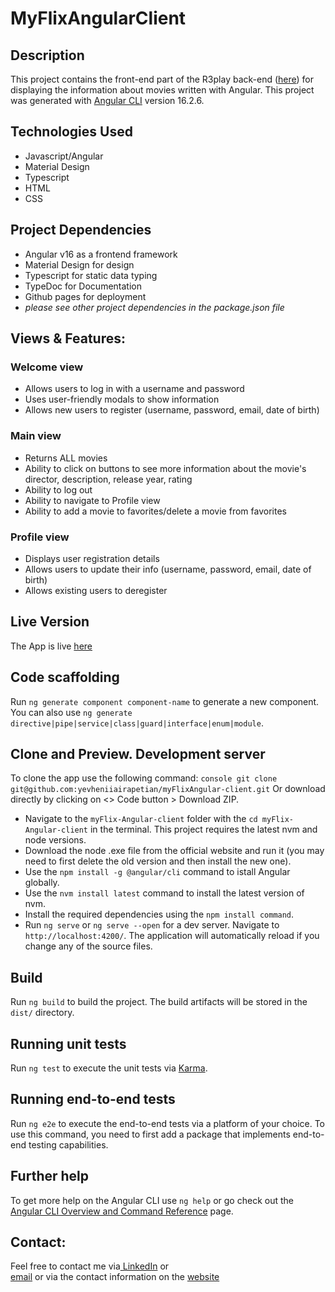 # MyFlixAngularClient

## Description
This project contains the front-end part of the R3play back-end ([here](https://github.com/yevheniiairapetian/r3play)) for displaying the information about movies written with Angular.
This project was generated with [Angular CLI](https://github.com/angular/angular-cli) version 16.2.6.

## Technologies Used
- Javascript/Angular
- Material Design
- Typescript
- HTML
- CSS

## Project Dependencies
- Angular v16 as a frontend framework
- Material Design for design
- Typescript for static data typing
- TypeDoc for Documentation
- Github pages for deployment
- _please see other project dependencies in the package.json file_

## Views & Features:
### Welcome view
- Allows users to log in with a username and password
- Uses user-friendly modals to show information
- Allows new users to register (username, password, email, date of birth)
### Main view
- Returns ALL movies
- Ability to click on buttons to see more information about the movie's director, description, release year, rating
- Ability to log out
- Ability to navigate to Profile view
- Ability to add a movie to favorites/delete a movie from favorites

### Profile view
- Displays user registration details
- Allows users to update their info (username, password, email, date of birth)
- Allows existing users to deregister

## Live Version
The App is live [here](https://yevheniiairapetian.github.io/myFlix-Angular-client/)

## Code scaffolding

Run `ng generate component component-name` to generate a new component. You can also use `ng generate directive|pipe|service|class|guard|interface|enum|module`.

## Clone and Preview. Development server
To clone the app use the following command: `console git clone git@github.com:yevheniiairapetian/myFlixAngular-client.git` Or download directly by clicking on <> Code button > Download ZIP. 
- Navigate to the ```myFlix-Angular-client``` folder with the ```cd myFlix-Angular-client``` in the terminal. This project requires the latest nvm and node versions.
- Download the node .exe file from the official website and run it (you may need to first delete the old version and then install the new one).
- Use the ```npm install -g @angular/cli``` command to istall Angular globally. 
- Use the ```nvm install latest``` command to install the latest version of nvm. 
- Install the required dependencies using the `npm install command`.
- Run `ng serve` or `ng serve --open` for a dev server. Navigate to `http://localhost:4200/`. The application will automatically reload if you change any of the source files.

## Build

Run `ng build` to build the project. The build artifacts will be stored in the `dist/` directory.

## Running unit tests

Run `ng test` to execute the unit tests via [Karma](https://karma-runner.github.io).

## Running end-to-end tests

Run `ng e2e` to execute the end-to-end tests via a platform of your choice. To use this command, you need to first add a package that implements end-to-end testing capabilities.

## Further help

To get more help on the Angular CLI use `ng help` or go check out the [Angular CLI Overview and Command Reference](https://angular.io/cli) page.

## Contact:
Feel free to contact me via[ LinkedIn](https://www.linkedin.com/in/yevhenii-airapetian/) or  
[email](mailto:sonkozhenia11@gmail.com) or 
via the contact information on the [website](https://yevheniiairapetian.github.io/portfolio-website/contact.html) 
